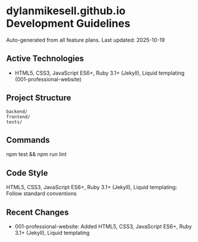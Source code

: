 # dylanmikesell.github.io Development Guidelines

Auto-generated from all feature plans. Last updated: 2025-10-19

## Active Technologies
- HTML5, CSS3, JavaScript ES6+, Ruby 3.1+ (Jekyll), Liquid templating (001-professional-website)

## Project Structure
```
backend/
frontend/
tests/
```

## Commands
npm test && npm run lint

## Code Style
HTML5, CSS3, JavaScript ES6+, Ruby 3.1+ (Jekyll), Liquid templating: Follow standard conventions

## Recent Changes
- 001-professional-website: Added HTML5, CSS3, JavaScript ES6+, Ruby 3.1+ (Jekyll), Liquid templating

<!-- MANUAL ADDITIONS START -->
<!-- MANUAL ADDITIONS END -->
